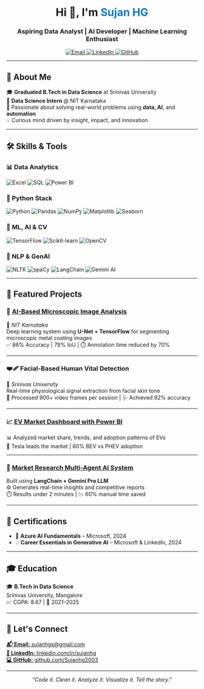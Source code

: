 <h1 align="center">Hi 👋, I'm <span style="color:#007acc">Sujan HG</span></h1>
<h3 align="center">Aspiring Data Analyst | AI Developer | Machine Learning Enthusiast</h3>

<p align="center">
  <a href="mailto:sujanhgs@gmail.com" target="_blank">
    <img src="https://img.shields.io/badge/Email-D14836?style=for-the-badge&logo=gmail&logoColor=white" alt="Email" />
  </a>
  <a href="https://www.linkedin.com/in/sujanhg" target="_blank">
    <img src="https://img.shields.io/badge/LinkedIn-0A66C2?style=for-the-badge&logo=linkedin&logoColor=white" alt="LinkedIn" />
  </a>
  <a href="https://github.com/Sujanhg2003" target="_blank">
    <img src="https://img.shields.io/badge/GitHub-100000?style=for-the-badge&logo=github&logoColor=white" alt="GitHub" />
  </a>
</p>

---

## 🌟 About Me

🎓 **Graduated  B.Tech in Data Science** at Srinivas University  
🚀 **Data Science Intern** @ NIT Karnataka  
🧠 Passionate about solving real-world problems using **data, AI**, and **automation**  
💡 Curious mind driven by insight, impact, and innovation  

---

## 🛠️ Skills & Tools

### 📊 Data Analytics
![Excel](https://img.shields.io/badge/Excel-217346?style=flat-square&logo=microsoft-excel&logoColor=white)
![SQL](https://img.shields.io/badge/SQL-336791?style=flat-square&logo=mysql&logoColor=white)
![Power BI](https://img.shields.io/badge/PowerBI-F2C811?style=flat-square&logo=powerbi&logoColor=black)

### 🐍 Python Stack
![Python](https://img.shields.io/badge/Python-3776AB?style=flat-square&logo=python&logoColor=white)
![Pandas](https://img.shields.io/badge/Pandas-150458?style=flat-square&logo=pandas)
![NumPy](https://img.shields.io/badge/NumPy-013243?style=flat-square&logo=numpy)
![Matplotlib](https://img.shields.io/badge/Matplotlib-FF4088?style=flat-square&logo=python)
![Seaborn](https://img.shields.io/badge/Seaborn-49a2a2?style=flat-square)

### 🤖 ML, AI & CV
![TensorFlow](https://img.shields.io/badge/TensorFlow-FF6F00?style=flat-square&logo=tensorflow&logoColor=white)
![Scikit-learn](https://img.shields.io/badge/Scikit--learn-F7931E?style=flat-square&logo=scikit-learn)
![OpenCV](https://img.shields.io/badge/OpenCV-5C3EE8?style=flat-square&logo=opencv&logoColor=white)

### 🧠 NLP & GenAI
![NLTK](https://img.shields.io/badge/NLTK-9F9F9F?style=flat-square)
![spaCy](https://img.shields.io/badge/spaCy-09A3D5?style=flat-square)
![LangChain](https://img.shields.io/badge/LangChain-000000?style=flat-square)
![Gemini AI](https://img.shields.io/badge/Gemini%20AI-1A73E8?style=flat-square)

---

## 🚀 Featured Projects

### 🔬 [AI-Based Microscopic Image Analysis](https://github.com/Sujanhg2003/AI-Enhanced-Metal-coating-microscopic-Image-analysis)
📍 *NIT Karnataka*  
Deep learning system using **U-Net + TensorFlow** for segmenting microscopic metal coating images  
✅ 86% Accuracy | 79% IoU | ⏱️ Annotation time reduced by 70%

---

### ❤️‍🩹 Facial-Based Human Vital Detection
📍 *Srinivas University*  
Real-time physiological signal extraction from facial skin tone  
🎥 Processed 900+ video frames per session | 🩺 Achieved 92% accuracy

---

### 📈 [EV Market Dashboard with Power BI](https://github.com/Sujanhg2003/Electric-Vehicle-Market-size-Analysis)  
📊 Analyzed market share, trends, and adoption patterns of EVs  
🚗 Tesla leads the market | 60% BEV vs PHEV adoption

---

### 🧠 [Market Research Multi-Agent AI System](https://github.com/Sujanhg2003/Market-Research-Use-Case-Generation-Multi-Ai-Agent-System)  
Built using **LangChain + Gemini Pro LLM**  
⚙️ Generates real-time insights and competitive reports  
⏱️ Results under 2 minutes | 📉 60% manual time saved

---

## 📜 Certifications

- 🧠 **Azure AI Fundamentals** – Microsoft, 2024  
- 💡 **Career Essentials in Generative AI** – Microsoft & LinkedIn, 2024  

---

## 🎓 Education

🎓 **B.Tech in Data Science**  
Srinivas University, Mangalore  
📈 CGPA: 8.67 | 📅 2021–2025

---

## 🤝 Let's Connect

<p align="left">
  <a href="mailto:sujanhgs@gmail.com"><strong>📬 Email:</strong> sujanhgs@gmail.com</a><br>
  <a href="https://www.linkedin.com/in/sujanhg"><strong>🔗 LinkedIn:</strong> linkedin.com/in/sujanhg</a><br>
  <a href="https://github.com/Sujanhg2003"><strong>💻 GitHub:</strong> github.com/Sujanhg2003</a>
</p>

---

<p align="center">
  <em>“Code it. Clean it. Analyze it. Visualize it. Tell the story.”</em>
</p>
